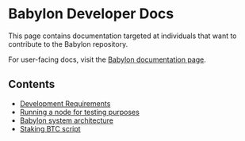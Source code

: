 # Babylon Developer Docs

This page contains documentation targeted at individuals that want to contribute to the Babylon repository.

For user-facing docs, visit the [Babylon documentation page](https://docs.babylonchain.io).

## Contents

- [Development Requirements](./dev-reqs.md)
- [Running a node for testing purposes](./run-node.md)
- [Babylon system architecture](./architecture.md)
- [Staking BTC script](./staking-script.md)
